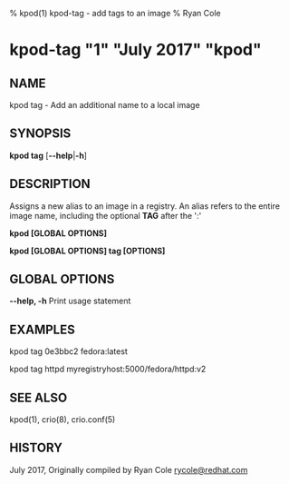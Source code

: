 % kpod(1) kpod-tag - add tags to an image
% Ryan Cole
# kpod-tag "1" "July 2017" "kpod"

## NAME
kpod tag - Add an additional name to a local image

## SYNOPSIS
**kpod tag**
[**--help**|**-h**]

## DESCRIPTION
Assigns a new alias to an image in a registry.  An alias refers to the entire image name, including the optional **TAG** after the ':'

**kpod [GLOBAL OPTIONS]**

**kpod [GLOBAL OPTIONS] tag [OPTIONS]**

## GLOBAL OPTIONS

**--help, -h**
  Print usage statement

## EXAMPLES

  kpod tag 0e3bbc2 fedora:latest

  kpod tag httpd myregistryhost:5000/fedora/httpd:v2

## SEE ALSO
kpod(1), crio(8), crio.conf(5)

## HISTORY
July 2017, Originally compiled by Ryan Cole <rycole@redhat.com>
